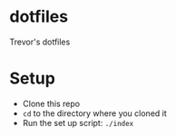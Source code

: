 # dotfiles

Trevor's dotfiles

# Setup

- Clone this repo
- `cd` to the directory where you cloned it
- Run the set up script: `./index`
